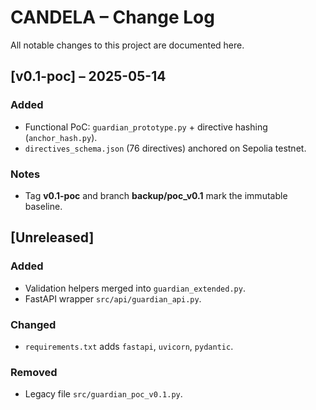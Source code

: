 # CANDELA – Change Log
All notable changes to this project are documented here.

## [v0.1-poc] – 2025-05-14
### Added
- Functional PoC: `guardian_prototype.py` + directive hashing (`anchor_hash.py`).
- `directives_schema.json` (76 directives) anchored on Sepolia testnet.
### Notes
- Tag **v0.1-poc** and branch **backup/poc_v0.1** mark the immutable baseline.

## [Unreleased]
### Added
- Validation helpers merged into `guardian_extended.py`.
- FastAPI wrapper `src/api/guardian_api.py`.
### Changed
- `requirements.txt` adds `fastapi`, `uvicorn`, `pydantic`.
### Removed
- Legacy file `src/guardian_poc_v0.1.py`.
